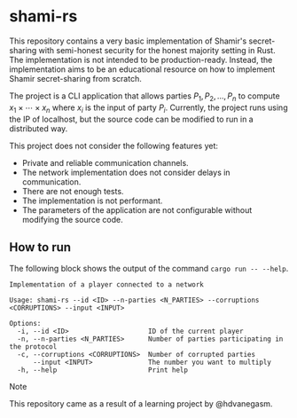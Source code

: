 # shami-rs

This repository contains a very basic implementation of Shamir's secret-sharing
with semi-honest security for the honest majority setting in Rust. The implementation is
not intended to be production-ready. Instead, the implementation aims to be an
educational resource on how to implement Shamir secret-sharing from scratch.

The project is a CLI application that allows parties $P_1, P_2, \dots, P_n$ to compute
$x_1 \times \cdots \times x_n$ where $x_i$ is the input of party $P_i$. Currently, the
project runs using the IP of localhost, but the source code can be modified to run
in a distributed way.

This project does not consider the following features yet:

- Private and reliable communication channels.
- The network implementation does not consider delays in communication.
- There are not enough tests.
- The implementation is not performant.
- The parameters of the application are not configurable without modifying the source
  code.

## How to run

The following block shows the output of the command `cargo run -- --help`.

```text
Implementation of a player connected to a network

Usage: shami-rs --id <ID> --n-parties <N_PARTIES> --corruptions <CORRUPTIONS> --input <INPUT>

Options:
  -i, --id <ID>                    ID of the current player
  -n, --n-parties <N_PARTIES>      Number of parties participating in the protocol
  -c, --corruptions <CORRUPTIONS>  Number of corrupted parties
      --input <INPUT>              The number you want to multiply
  -h, --help                       Print help
```

> [!NOTE]
> This repository came as a result of a learning project by @hdvanegasm.
